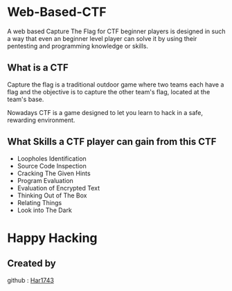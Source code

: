 # Web-Based-CTF
A web based Capture The Flag for CTF beginner players is designed in such a way that even an beginner level player can solve it by using their pentesting and programming knowledge or skills.    

## What is a CTF

Capture the flag is a traditional outdoor game where two teams each have a flag and the objective is to capture the other team's flag, located at the team's base.  
  
Nowadays CTF is a game designed to let you learn to hack in a safe, rewarding environment.

## What Skills a CTF player can gain from this CTF

* Loopholes Identification
* Source Code Inspection
* Cracking The Given Hints
* Program Evaluation
* Evaluation of Encrypted Text
* Thinking Out of The Box
* Relating Things
* Look into The Dark
  
# Happy Hacking

## Created by

github : [Har1743](https://github.com/Har1743)
